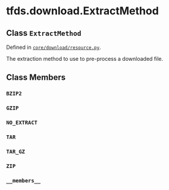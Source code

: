 <div itemscope itemtype="http://developers.google.com/ReferenceObject">
<meta itemprop="name" content="tfds.download.ExtractMethod" />
<meta itemprop="path" content="Stable" />
<meta itemprop="property" content="BZIP2"/>
<meta itemprop="property" content="GZIP"/>
<meta itemprop="property" content="NO_EXTRACT"/>
<meta itemprop="property" content="TAR"/>
<meta itemprop="property" content="TAR_GZ"/>
<meta itemprop="property" content="ZIP"/>
<meta itemprop="property" content="__members__"/>
</div>

# tfds.download.ExtractMethod

## Class `ExtractMethod`





Defined in [`core/download/resource.py`](https://github.com/tensorflow/datasets/tree/master/tensorflow_datasets/core/download/resource.py).

The extraction method to use to pre-process a downloaded file.

## Class Members

<h3 id="BZIP2"><code>BZIP2</code></h3>

<h3 id="GZIP"><code>GZIP</code></h3>

<h3 id="NO_EXTRACT"><code>NO_EXTRACT</code></h3>

<h3 id="TAR"><code>TAR</code></h3>

<h3 id="TAR_GZ"><code>TAR_GZ</code></h3>

<h3 id="ZIP"><code>ZIP</code></h3>

<h3 id="__members__"><code>__members__</code></h3>

